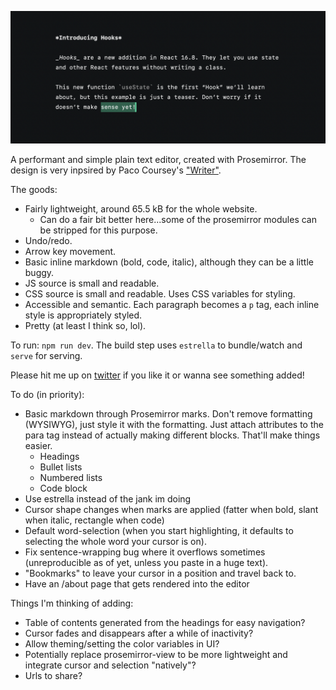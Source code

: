 ![Dark black card with sample white text illustrating basic markup](public/example.png)

A performant and simple plain text editor, created with Prosemirror. The design is very inpsired by Paco Coursey's ["Writer"](https://github.com/pacocoursey/writer).

The goods:

- Fairly lightweight, around 65.5 kB for the whole website.
  - Can do a fair bit better here...some of the prosemirror modules can be stripped for this purpose.
- Undo/redo.
- Arrow key movement.
- Basic inline markdown (bold, code, italic), although they can be a little buggy.
- JS source is small and readable.
- CSS source is small and readable. Uses CSS variables for styling.
- Accessible and semantic. Each paragraph becomes a `p` tag, each inline style is appropriately styled.
- Pretty (at least I think so, lol).

To run: `npm run dev`. The build step uses `estrella` to bundle/watch and `serve` for serving.

Please hit me up on [twitter](https://twitter.com/moonriseTK) if you like it or wanna see something added!

To do (in priority):

- Basic markdown through Prosemirror marks. Don't remove formatting (WYSIWYG), just style it with the formatting. Just attach attributes to the para tag instead of actually making different blocks. That'll make things easier.
  - Headings
  - Bullet lists
  - Numbered lists
  - Code block
- Use estrella instead of the jank im doing
- Cursor shape changes when marks are applied (fatter when bold, slant when italic, rectangle when code)
- Default word-selection (when you start highlighting, it defaults to selecting the whole word your cursor is on).
- Fix sentence-wrapping bug where it overflows sometimes (unreproducible as of yet, unless you paste in a huge text).
- "Bookmarks" to leave your cursor in a position and travel back to.
- Have an /about page that gets rendered into the editor

Things I'm thinking of adding:

- Table of contents generated from the headings for easy navigation?
- Cursor fades and disappears after a while of inactivity?
- Allow theming/setting the color variables in UI?
- Potentially replace prosemirror-view to be more lightweight and integrate cursor and selection "natively"?
- Urls to share?
